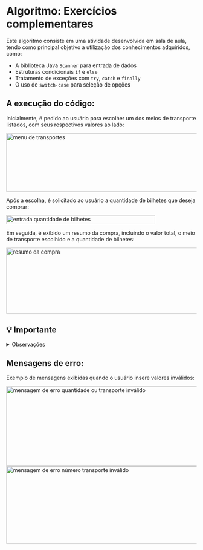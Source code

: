 <h1>Algoritmo: Exercícios complementares</h1>

<p>Este algoritmo consiste em uma atividade desenvolvida em sala de aula, tendo como principal objetivo a utilização dos conhecimentos adquiridos, como:</p>

<ul>
  <li>A biblioteca Java <code>Scanner</code> para entrada de dados</li>
  <li>Estruturas condicionais <code>if</code> e <code>else</code></li>
  <li>Tratamento de exceções com <code>try</code>, <code>catch</code> e <code>finally</code></li>
  <li>O uso de <code>switch-case</code> para seleção de opções</li>
</ul>


<h2>A execução do código:</h2>

<p>Inicialmente, é pedido ao usuário para escolher um dos meios de transporte listados, com seus respectivos valores ao lado:</p>
<img width="565" height="155" alt="menu de transportes" src="https://github.com/user-attachments/assets/e10b72cf-64ba-4867-8b75-b91394a0f753" />

<p>Após a escolha, é solicitado ao usuário a quantidade de bilhetes que deseja comprar:</p>
<img width="394" height="24" alt="entrada quantidade de bilhetes" src="https://github.com/user-attachments/assets/930e442f-e6c6-4697-90da-c5ecb50c181a" />

<p>Em seguida, é exibido um resumo da compra, incluindo o valor total, o meio de transporte escolhido e a quantidade de bilhetes:</p>
<img width="678" height="175" alt="resumo da compra" src="https://github.com/user-attachments/assets/a631d96f-666d-4dcd-ac04-a4450ecb87a8" />

<h2>💡 Importante</h2>
<details>
  <summary>Observações</summary>
  <ol>
    <li>O código possui mensagens de erro para guiar o usuário e garantir que o objetivo do algoritmo seja concluído corretamente.</li>
    <li>As mensagens de erro são exibidas em dois casos:
      <ul>
        <li>Quando a quantidade de bilhetes informada for menor ou igual a zero.</li>
        <li>Quando o número escolhido para o meio de transporte for maior que 4.</li>
      </ul>
    </li>
  </ol>
</details>

<h2>Mensagens de erro:</h2>
<p>Exemplo de mensagens exibidas quando o usuário insere valores inválidos:</p>
<img width="633" height="211" alt="mensagem de erro quantidade ou transporte inválido" src="https://github.com/user-attachments/assets/e631e194-9863-4d7f-8004-9df6486df576" />
<img width="547" height="206" alt="mensagem de erro número transporte inválido" src="https://github.com/user-attachments/assets/b917c58f-ab8f-414e-9ba8-df42ec53c441" />
